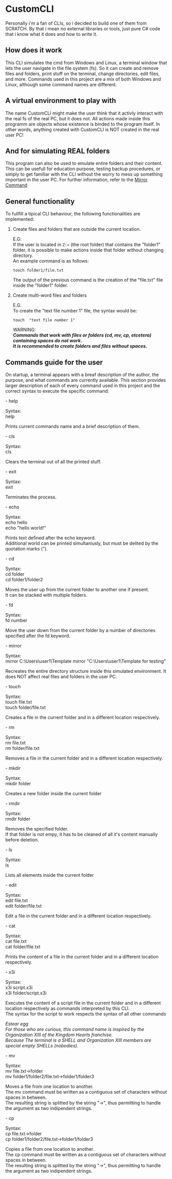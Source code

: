 # CustomCLI

Personally i'm a fan of CLIs, so i decided to build one of them from SCRATCH.
By that i mean no external libraries or tools, just pure C# code that i know what it does and how to write it.

## How does it work

This CLI simulates the cmd from Windows and Linux, a terminal window that lets the user navigate in the file system (fs).
So it can create and remove files and folders, print stuff on the terminal, change directories, edit files, and more.
Commands used in this project are a mix of both Windows and Linux, although some command names are different.

## A virtual environment to play with

The name CustomCLI might make the user think that it activly interact with the real fs of the real PC, but it does not.
All actions made inside this programm are objects whose existence is binded to the program itself.
In other words, anything created with CustomCLI is NOT created in the real user PC!

## And for simulating REAL folders

This program can also be used to emulate entire folders and their content.
This can be usefull for education purpose, testing backup procedures, or simply to get familiar with the CLI without the worry to mess up something important in the user PC.
For further information, refer to the [Mirror Command](#mirror)

## General functionality

To fullfill a tipical CLI behaviour, the following functionalities are implemented:
1. Create files and folders that are outside the current location.

	E.G:\
	If the user is located in ```Z:>``` (the root folder) that contains the "folder1" folder, it is possible to make actions inside that folder without changing directory.\
	An example command is as follows:

	```touch folder1/file.txt```

	The output of the previous command is the creation of the "file.txt" file inside the "folder1" folder.

2. Create multi-word files and folders
	
	E.G.\
    To create the "text file number 1" file, the syntax would be:

    ```touch  "text file number 1"```

	WARNING:\
	___Commands that work with files or folders (cd, mv, cp, etcetera) containing spaces do not work.___\
	___It is recommended to create folders and files without spaces.___

## Commands guide for the user

On startup, a terminal appears with a breaf description of the author, the purpose, and what commands are currently available.
This section provides larger description of each of every command used in this project and the correct syntax to execute the specific command:

<div id="help"></div>
- help

Syntax:\
help

Prints current commands name and a brief description of them.

<div id="cls"></div>
- cls

Syntax:\
cls

Clears the terminal out of all the printed stuff.

<div id="exit"></div>
- exit

Syntax:\
exit

Terminates the process.

<div id="echo"></div>
- echo

Syntax:\
echo hello\
echo "hello world!"

Prints text defined after the echo keyword.\
Additional world can be printed simultaniusly, but must be delited by the quotation marks (").

<div id="cd"></div>
- cd

Syntax:\
cd folder\
cd folder1/folder2

Moves the user up from the current folder to another one if present.\
It can be stacked with multiple folders.

<div id="fd"></div>
- fd

Syntax:\
fd number

Move the user down from the current folder by a number of directories specified after the fd keyword.

<div id="mirror"></div>
- mirror

Syntax:\
mirror C:\Users\user1\Template
mirror "C:\Users\user1\Template for testing"

Recreates the entire directory structure inside this simulated environment.
It does NOT affect real files and folders in the user PC.

<div id="touch"></div>
- touch

Syntax:\
touch file.txt\
touch folder/file.txt

Creates a file in the current folder and in a different location respectively.

<div id="rm"></div>
- rm

Syntax:\
rm file.txt\
rm folder/file.txt

Removes a file in the current folder and in a different location respectively.

<div id="mkdir"></div>
- mkdir

Syntax:\
mkdir folder

Creates a new folder inside the current folder

<div id="rmdir"></div>
- rmdir

Syntax:\
rmdir folder

Removes the specified folder.\
If that folder is not empy, it has to be cleaned of all it's content manually before deletion.

<div id="ls"></div>
- ls

Syntax:\
ls

Lists all elements inside the current folder

<div id="exit"></div>
- edit

Syntax:\
edit file.txt\
edit folder/file.txt

Edit a file in the current folder and in a different location respectively.

<div id="cat"></div>
- cat

Syntax:\
cat file.txt\
cat folder/file.txt

Prints the content of a file in the current folder and in a different location respectively.

<div id="x3i"></div>
- x3i

Syntax:\
x3i script.x3i\
x3i folder/script.x3i

Executes the content of a script file in the current folder and in a different location respectively as commands interpreted by this CLI.\
The syntax for the script to work respects the syntax of all other commands

_Estear egg_\
_For those who are curious, this command name is inspired by the Organization XIII of the Kingdom Hearts franchise._\
_Because The terminal is a SHELL and Organization XIII members are special empty SHELLs (nobodies)._

<div id="mv"></div>
- mv

Syntax:\
mv file.txt->folder\
mv folder1/folder2/file.txt->folder1/folder3

Moves a file from one location to another.\
The mv command must be written as a contiguous set of characters without spaces in between.\
The resulting string is splitted by the string "->", thus permitting to handle the argument as two indipendent strings.

<div id="cp"></div>
- cp

Syntax:\
cp file.txt->folder\
cp folder1/folder2/file.txt->folder1/folder3

Copies a file from one location to another.\
The cp command must be written as a contiguous set of characters without spaces in between.\
The resulting string is splitted by the string "->", thus permitting to handle the argument as two indipendent strings.
